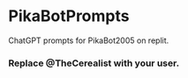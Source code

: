 # PikaBotPrompts
ChatGPT prompts for PikaBot2005 on replit.
### Replace @TheCerealist with your user.
